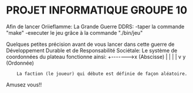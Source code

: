 # PROJET INFORMATIQUE GROUPE 10

Afin de lancer Oriieflamme: La Grande Guerre DDRS:
    -taper la commande "make"
    -executer le jeu grâce à la commande "./bin/jeu"

Quelques petites précision avant de vous lancer dans cette guerre de Développement Durable et de Responsabilité Sociétale:
        Le système de coordonnées du plateau fonctionne ainsi: +------->x (Abscisse)
                                                    |
                                                    |
                                                    |
                                                    |
                                                    v
                                                    y (Ordonnée)

        La faction (le joueur) qui débute est définie de façon aléatoire.

        




Amusez vous!!
